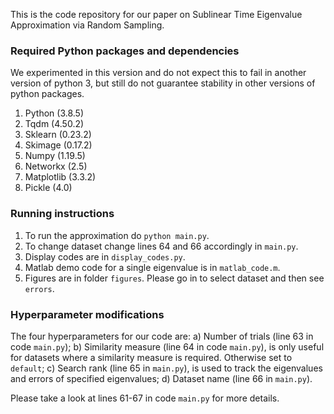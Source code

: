 This is the code repository for our paper on Sublinear Time Eigenvalue Approximation via Random Sampling.

### Required Python packages and dependencies

We experimented in this version and do not expect this to fail in another version of python 3, but still do not guarantee stability in other versions of python packages.

1. Python (3.8.5)
2. Tqdm (4.50.2)
3. Sklearn (0.23.2)
4. Skimage (0.17.2)
5. Numpy (1.19.5)
6. Networkx (2.5)
7. Matplotlib (3.3.2)
8. Pickle (4.0)

### Running instructions

1. To run the approximation do `python main.py`.
2. To change dataset change lines 64 and 66 accordingly in `main.py`.
3. Display codes are in `display_codes.py`.
4. Matlab demo code for a single eigenvalue is in `matlab_code.m`.
5. Figures are in folder `figures`. Please go in to select dataset and then see `errors`.

### Hyperparameter modifications

The four hyperparameters for our code are: 
a) Number of trials (line 63 in code `main.py`);
b) Similarity measure (line 64 in code `main.py`), is only useful for datasets where a similarity measure is required. Otherwise set to `default`;
c) Search rank (line 65 in `main.py`), is used to track the eigenvalues and errors of specified eigenvalues;
d) Dataset name (line 66 in `main.py`).

Please take a look at lines 61-67 in code `main.py` for more details.
